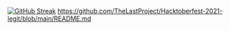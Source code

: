 

[![GitHub Streak](https://github-readme-streak-stats.herokuapp.com/?user=echo2477)](https://git.io/streak-stats)
https://github.com/TheLastProject/Hacktoberfest-2021-legit/blob/main/README.md
